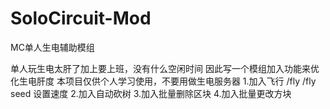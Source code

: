 # SoloCircuit-Mod
MC单人生电辅助模组

单人玩生电太肝了加上要上班，没有什么空闲时间
因此写一个模组加入功能来优化生电肝度
本项目仅供个人学习使用，不要用做生电服务器
1.加入飞行 /fly /fly seed 设置速度
2.加入自动砍树
3.加入批量删除区块
4.加入批量更改方块
